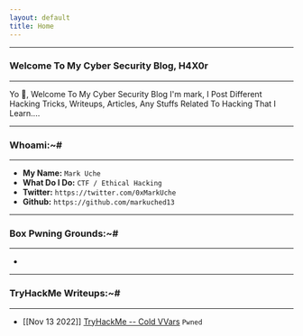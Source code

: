 ```yaml
---
layout: default
title: Home
---
```


* * *
### Welcome To My Cyber Security Blog, H4X0r
* * *

Yo 👋, Welcome To My Cyber Security Blog I'm mark, I Post Different Hacking Tricks, Writeups, Articles, Any Stuffs Related To Hacking That I Learn....

* * *
### Whoami:~#
* * *

- **My Name:**    `Mark Uche`
- **What Do I Do:**  `CTF / Ethical Hacking`
- **Twitter:** `https://twitter.com/0xMarkUche`
- **Github:** `https://github.com/markuched13`

* * *
### **Box Pwning Grounds:~#**
* * *

-

* * *
### **TryHackMe Writeups:~#**
* * *
- [[Nov 13 2022]] [TryHackMe -- Cold VVars](https://github.com/markuched13/markuched13.github.io/posts/PG/pwned1.md) `Pwned`
